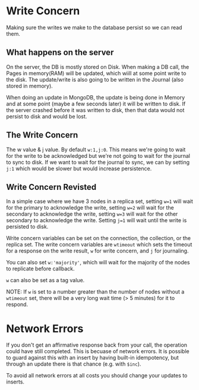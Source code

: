 # Write Concern
Making sure the writes we make to the database persist so we can read them.

## What happens on the server
On the server, the DB is mostly stored on Disk.  When making a DB call, the Pages in memory(RAM) will be updated, which wiill at some point write to the disk.  The update/write is also going to be written in the Journal (also stored in memory).

When doing an update in MongoDB, the update is being done in Memory and at some point (maybe a few seconds later) it will be written to disk.  If the server crashed before it was written to disk, then that data would not persist to disk and would be lost.

## The Write Concern
The w value & j value.
By default `w:1,j:0`. This means we're going to wait for the write to be acknowledged but we're not going to wait for the journal to sync to disk.  If we want to wait for the journal to sync, we can by setting `j:1` which would be slower but would increase persistence.

## Write Concern Revisted
In a simple case where we have 3 nodes in a replica set, setting `w=1` will wait for the primary to acknowledge the write, setting `w=2` will wait for the secondary to acknowledge the write, setting `w=3` will wait for the other secondary to acknowledge the write.  Setting `j=1` will wait until the write is persisted to disk.

Write concern variables can be set on the connection, the collection, or the replica set.  The write concern variables are `wtimeout` which sets the timeout for a response on the write result, `w` for write concern, and `j` for journaling. 

You can also set `w:'majority'`, which will wait for the majority of the nodes to replicate before callback.

`w` can also be set as a tag value.

NOTE: If `w` is set to a number greater than the number of nodes without a `wtimeout` set, there will be a very long wait time (> 5 minutes) for it to respond.


# Network Errors
If you don't get an affirmative response back from your call, the operation could have still completed.  This is becuase of network errors. It is possible to guard against this with an insert by having built-in idempotency, but through an update there is that chance (e.g. with `$inc`).

To avoid all network errors at all costs you should change your updates to inserts.



